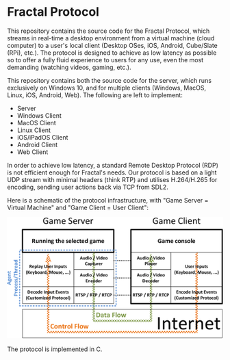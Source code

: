 # Fractal Protocol

This repository contains the source code for the Fractal Protocol, which streams
in real-time a desktop environment from a virtual machine (cloud computer) to a
user's local client (Desktop OSes, iOS, Android, Cube/Slate (RPi), etc.). The
protocol is designed to achieve as low latency as possible so to offer a fully
fluid experience to users for any use, even the most demanding (watching videos,
gaming, etc.).

This repository contains both the source code for the server, which runs
exclusively on Windows 10, and for multiple clients (Windows, MacOS, Linux, iOS,
Android, Web). The following are left to implement:

- Server
- Windows Client
- MacOS Client
- Linux Client
- iOS/iPadOS Client
- Android Client
- Web Client

In order to achieve low latency, a standard Remote Desktop Protocol (RDP) is not
efficient enough for Fractal's needs. Our protocol is based on a light UDP stream
with minimal headers (think RTP) and utilises H.264/H.265 for encoding, sending
user actions back via TCP from SDL2.

Here is a schematic of the protocol infrastructure, with "Game Server = Virtual
Machine" and "Game Client = User Client":

![img](img/protocol_infrastructure.png)

The protocol is implemented in C.
